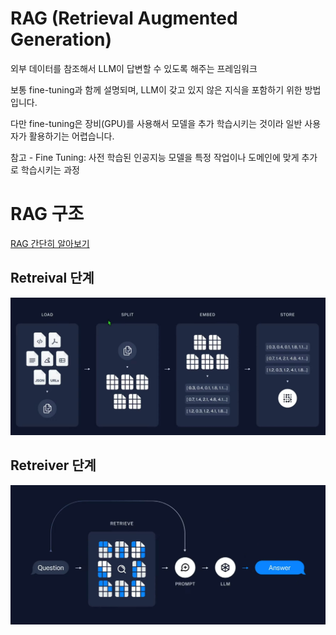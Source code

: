 # RAG (Retrieval Augmented Generation)

외부 데이터를 참조해서 LLM이 답변할 수 있도록 해주는 프레임워크

보통 fine-tuning과 함께 설명되며, LLM이 갖고 있지 않은 지식을 포함하기 위한 방법입니다.

다만 fine-tuning은 장비(GPU)를 사용해서 모델을 추가 학습시키는 것이라 일반 사용자가 활용하기는 어렵습니다.

참고 - Fine Tuning: 사전 학습된 인공지능 모델을 특정 작업이나 도메인에 맞게 추가로 학습시키는 과정

# RAG 구조

[RAG 간단히 알아보기](https://youtu.be/kQwxIkspINk?si=hCFgGO9i2zR9UcRJ)

## Retreival 단계 
![Retreival 단계](./images/retrieval단계.JPG)

## Retreiver 단계
![Retreiver 단계](./images/retriever단계.JPG)

